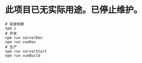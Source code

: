 # 此项目已无实际用途。已停止维护。
```
# 安装依赖
npm i
# 开发
npm run serverDev
npm run vueDev
# 生产
npm run serverStart
npm run vueBuild
```
